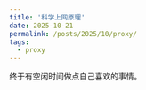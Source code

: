 ```yaml
---
title: '科学上网原理'
date: 2025-10-21
permalink: /posts/2025/10/proxy/
tags:
  - proxy
---
```


终于有空闲时间做点自己喜欢的事情。
